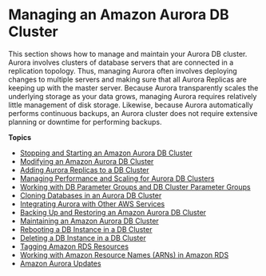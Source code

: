 # Managing an Amazon Aurora DB Cluster<a name="CHAP_Aurora"></a>

 This section shows how to manage and maintain your Aurora DB cluster\. Aurora involves clusters of database servers that are connected in a replication topology\. Thus, managing Aurora often involves deploying changes to multiple servers and making sure that all Aurora Replicas are keeping up with the master server\. Because Aurora transparently scales the underlying storage as your data grows, managing Aurora requires relatively little management of disk storage\. Likewise, because Aurora automatically performs continuous backups, an Aurora cluster does not require extensive planning or downtime for performing backups\. 

**Topics**
+ [Stopping and Starting an Amazon Aurora DB Cluster](aurora-cluster-stop-start.md)
+ [Modifying an Amazon Aurora DB Cluster](Aurora.Modifying.md)
+ [Adding Aurora Replicas to a DB Cluster](aurora-replicas-adding.md)
+ [Managing Performance and Scaling for Aurora DB Clusters](Aurora.Managing.Performance.md)
+ [Working with DB Parameter Groups and DB Cluster Parameter Groups](USER_WorkingWithParamGroups.md)
+ [Cloning Databases in an Aurora DB Cluster](Aurora.Managing.Clone.md)
+ [Integrating Aurora with Other AWS Services](Aurora.Integrating.md)
+ [Backing Up and Restoring an Amazon Aurora DB Cluster](BackupRestoreAurora.md)
+ [Maintaining an Amazon Aurora DB Cluster](USER_UpgradeDBInstance.Maintenance.md)
+ [Rebooting a DB Instance in a DB Cluster](USER_RebootInstance.md)
+ [Deleting a DB Instance in a DB Cluster](USER_DeleteInstance.md)
+ [Tagging Amazon RDS Resources](USER_Tagging.md)
+ [Working with Amazon Resource Names \(ARNs\) in Amazon RDS](USER_Tagging.ARN.md)
+ [Amazon Aurora Updates](Aurora.Updates.md)